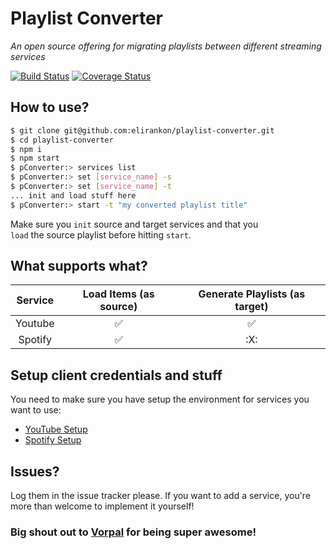 # Playlist Converter
_An open source offering for migrating playlists between different streaming services_  

[![Build Status](https://travis-ci.org/elirankon/playlist-converter.svg?branch=master)](https://travis-ci.org/elirankon/playlist-converter)
[![Coverage Status](https://coveralls.io/repos/github/elirankon/playlist-converter/badge.svg)](https://coveralls.io/github/elirankon/playlist-converter)

## How to use?
 ```sh
 $ git clone git@github.com:elirankon/playlist-converter.git
 $ cd playlist-converter
 $ npm i
 $ npm start
 $ pConverter:> services list
 $ pConverter:> set [service_name] -s
 $ pConverter:> set [service_name] -t
 ... init and load stuff here
 $ pConverter:> start -t "my converted playlist title"
 ```

 Make sure you `init` source and target services and that you   
 `load` the source playlist before hitting `start`.

 ## What supports what?
| Service | Load Items (as source) | Generate Playlists (as target) |
| :-----: | :--------------------: | :----------------------------: |
| Youtube | :white_check_mark:     |       :white_check_mark:       |
| Spotify |    :white_check_mark:  |       :X:                      |

 ## Setup client credentials and stuff
 You need to make sure you have setup the environment for services you want to use:
 * [YouTube Setup](https://github.com/elirankon/playlist-converter/blob/master/docs/youtube.md)
 * [Spotify Setup](https://github.com/elirankon/playlist-converter/blob/master/docs/spotify.md)

 ## Issues?
 Log them in the issue tracker please. If you want to add a service, you're more than welcome to implement it yourself!

### Big shout out to [Vorpal](http://vorpal.js.org/) for being super awesome!
